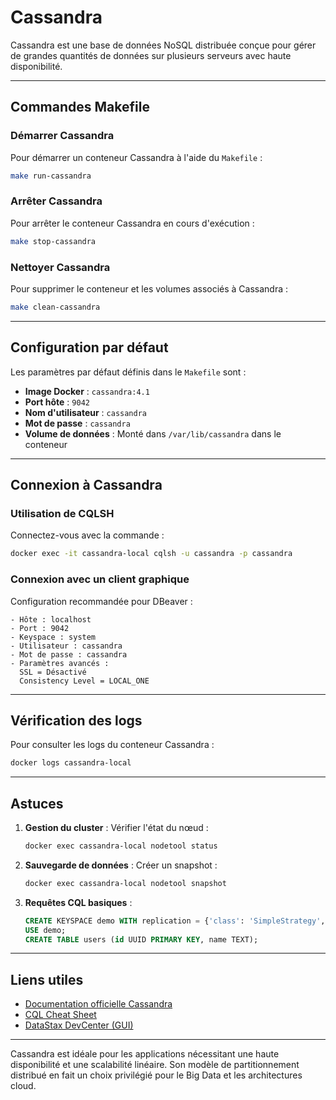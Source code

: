 # Cassandra

Cassandra est une base de données NoSQL distribuée conçue pour gérer de grandes quantités de données sur plusieurs serveurs avec haute disponibilité.

---

## Commandes Makefile

### Démarrer Cassandra
Pour démarrer un conteneur Cassandra à l'aide du `Makefile` :
```bash
make run-cassandra
```

### Arrêter Cassandra
Pour arrêter le conteneur Cassandra en cours d'exécution :
```bash
make stop-cassandra
```

### Nettoyer Cassandra
Pour supprimer le conteneur et les volumes associés à Cassandra :
```bash
make clean-cassandra
```

---

## Configuration par défaut

Les paramètres par défaut définis dans le `Makefile` sont :

- **Image Docker** : `cassandra:4.1`
- **Port hôte** : `9042`
- **Nom d'utilisateur** : `cassandra`
- **Mot de passe** : `cassandra`
- **Volume de données** : Monté dans `/var/lib/cassandra` dans le conteneur

---

## Connexion à Cassandra

### Utilisation de CQLSH
Connectez-vous avec la commande :
```bash
docker exec -it cassandra-local cqlsh -u cassandra -p cassandra
```

### Connexion avec un client graphique
Configuration recommandée pour DBeaver :
```
- Hôte : localhost
- Port : 9042
- Keyspace : system
- Utilisateur : cassandra
- Mot de passe : cassandra
- Paramètres avancés :
  SSL = Désactivé
  Consistency Level = LOCAL_ONE
```

---

## Vérification des logs

Pour consulter les logs du conteneur Cassandra :
```bash
docker logs cassandra-local
```

---

## Astuces

1. **Gestion du cluster** :
   Vérifier l'état du nœud :
   ```bash
   docker exec cassandra-local nodetool status
   ```

2. **Sauvegarde de données** :
   Créer un snapshot :
   ```bash
   docker exec cassandra-local nodetool snapshot
   ```

3. **Requêtes CQL basiques** :
   ```sql
   CREATE KEYSPACE demo WITH replication = {'class': 'SimpleStrategy', 'replication_factor': 1};
   USE demo;
   CREATE TABLE users (id UUID PRIMARY KEY, name TEXT);
   ```

---

## Liens utiles

- [Documentation officielle Cassandra](https://cassandra.apache.org/doc/latest/)
- [CQL Cheat Sheet](https://www.datastax.com/fr/learn/cql-cheat-sheet)
- [DataStax DevCenter (GUI)](https://www.datastax.com/fr/devcenter)

---

Cassandra est idéale pour les applications nécessitant une haute disponibilité et une scalabilité linéaire. Son modèle de partitionnement distribué en fait un choix privilégié pour le Big Data et les architectures cloud.
